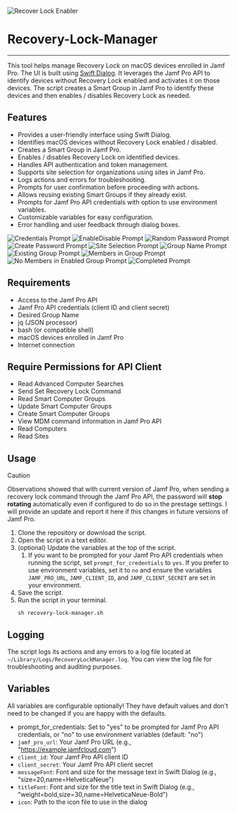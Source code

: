 ![Recover Lock Enabler](./Images/rlockenabler.png)

# Recovery-Lock-Manager
---


This tool helps manage Recovery Lock on macOS devices enrolled in Jamf Pro.
The UI is built using [Swift Dialog](https://github.com/swiftDialog/swiftDialog).
It leverages the Jamf Pro API to identify devices without Recovery Lock enabled and activates it on those devices.
The script creates a Smart Group in Jamf Pro to identify these devices and then enables / disables Recovery Lock as needed.
## Features
- Provides a user-friendly interface using Swift Dialog.
- Identifies macOS devices without Recovery Lock enabled / disabled.
- Creates a Smart Group in Jamf Pro.
- Enables / disables Recovery Lock on identified devices.
- Handles API authentication and token management.
- Supports site selection for organizations using sites in Jamf Pro.
- Logs actions and errors for troubleshooting.
- Prompts for user confirmation before proceeding with actions.
- Allows reusing existing Smart Groups if they already exist.
- Prompts for Jamf Pro API credentials with option to use environment variables.
- Customizable variables for easy configuration.
- Error handling and user feedback through dialog boxes.

![Credentials Prompt](Images/CredentialsPrompt.png)
![EnableDisable Prompt](Images/EnableDisablePrompt.png)
![Random Password Prompt](Images/RadomPwPrompt.png)
![Create Password Prompt](Images/EnterPwPrompt.png)
![Site Selection Prompt](Images/SiteSelectionPrompt.png)
![Group Name Prompt](Images/GroupNamePrompt.png)
![Existing Group Prompt](Images/GroupExistsInfoPrompt.png)
![Members in Group Prompt](Images/MemberInGroupPrompt.png)
![No Members in Enabled Group Prompt](Images/NoGroupMembersPrompt.png)
![Completed Prompt](Images/ActionCompletedPrompt.png)

## Requirements
- Access to the Jamf Pro API
- Jamf Pro API credentials (client ID and client secret)
- Desired Group Name
- jq (JSON processor)
- bash (or compatible shell)
- macOS devices enrolled in Jamf Pro
- Internet connection
  

## Require Permissions for API Client
- Read Advanced Computer Searches
- Send Set Recovery Lock Command
- Read Smart Computer Groups
- Update Smart Computer Groups
- Create Smart Computer Groups
- View MDM command information in Jamf Pro API
- Read Computers
- Read Sites

## Usage
> [!CAUTION]
> Observations showed that with current version of Jamf Pro, when sending a recovery lock command through the Jamf Pro API, the password will **stop rotating** automatically even if configured to do so in the prestage settings. I will provide an update and report it here if this changes in future versions of Jamf Pro.


1. Clone the repository or download the script.
2. Open the script in a text editor.
3. (optional) Update the variables at the top of the script.
   1. If you want to be prompted for your Jamf Pro API credentials when running the script, set `prompt_for_credentials` to `yes`. If you prefer to use environment variables, set it to `no` and ensure the variables `JAMF_PRO_URL`, `JAMF_CLIENT_ID`, and `JAMF_CLIENT_SECRET` are set in your environment.
4. Save the script.
5. Run the script in your terminal. 
    ```shell
    sh recovery-lock-manager.sh
    ```

## Logging
The script logs its actions and any errors to a log file located at `~/Library/Logs/RecoveryLockManager.log`.
You can view the log file for troubleshooting and auditing purposes.

## Variables
All variables are configurable optionally! They have default values and don't need to be changed if you are happy with the defaults.

- prompt_for_credentials: Set to "yes" to be prompted for Jamf Pro API credentials, or "no" to use environment variables (default: "no")
- `jamf_pro_url`: Your Jamf Pro URL (e.g., "https://example.jamfcloud.com")
- `client_id`: Your Jamf Pro API client ID
- `client_secret`: Your Jamf Pro API client secret
- `messageFont`: Font and size for the message text in Swift Dialog (e.g., "size=20,name=HelveticaNeue")
- `titleFont`: Font and size for the title text in Swift Dialog (e.g., "weight=bold,size=30,name=HelveticaNeue-Bold")
- `icon`: Path to the icon file to use in the dialog